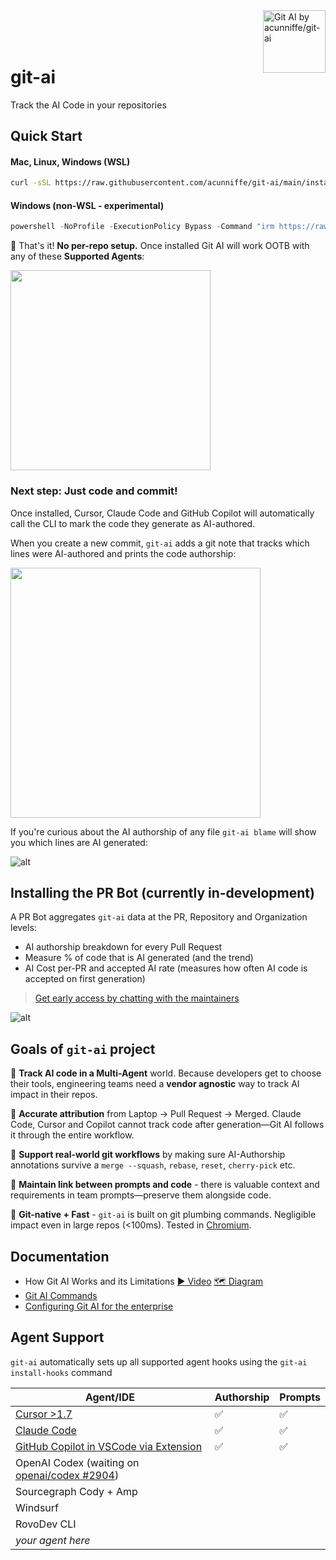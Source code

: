 
<div>
<img src="https://github.com/acunniffe/git-ai/raw/main/assets/docs/git-ai.png" align="right"
     alt="Git AI by acunniffe/git-ai" width="100" height="100" >

</div>
<div style="margin-top: 90px">
<h1 align="left"><b>git-ai</b></h1>
</div>
<p align="left">Track the AI Code in your repositories</p>

## Quick Start 

#### Mac, Linux, Windows (WSL)

```bash
curl -sSL https://raw.githubusercontent.com/acunniffe/git-ai/main/install.sh | bash
```

#### Windows (non-WSL - experimental)

```powershell
powershell -NoProfile -ExecutionPolicy Bypass -Command "irm https://raw.githubusercontent.com/acunniffe/git-ai/main/install.ps1 | iex"
```

🎊 That's it! **No per-repo setup.** Once installed Git AI will work OOTB with any of these **Supported Agents**:  

<img src="https://github.com/acunniffe/git-ai/raw/main/assets/docs/supported-agents.png" width="320" />

### Next step: **Just code and commit!**
Once installed, Cursor, Claude Code and GitHub Copilot will automatically call the CLI to mark the code they generate as AI-authored. 

When you create a new commit, `git-ai` adds a git note that tracks which lines were AI-authored and prints the code authorship: 

<img src="https://github.com/acunniffe/git-ai/raw/main/assets/docs/graph.jpg" width="400" />

If you're curious about the AI authorship of any file `git-ai blame` will show you which lines are AI generated:

![alt](https://github.com/acunniffe/git-ai/raw/main/assets/docs/blame-cmd.jpg)

## Installing the PR Bot (currently in-development)

A PR Bot aggregates `git-ai` data at the PR, Repository and Organization levels: 

- AI authorship breakdown for every Pull Request
- Measure % of code that is AI generated (and the trend)
- AI Cost per-PR and accepted AI rate (measures how often AI code is accepted on first generation)

> [Get early access by chatting with the maintainers](https://calendly.com/acunniffe/meeting-with-git-ai-authors)

![alt](https://github.com/acunniffe/git-ai/raw/main/assets/docs/bot.png)


## Goals of `git-ai` project

🤖 **Track AI code in a Multi-Agent** world. Because developers get to choose their tools, engineering teams need a **vendor agnostic** way to track AI impact in their repos. 

🎯 **Accurate attribution** from Laptop → Pull Request → Merged. Claude Code, Cursor and Copilot cannot track code after generation—Git AI follows it through the entire workflow. 

🔄 **Support real-world git workflows** by making sure AI-Authorship annotations survive a `merge --squash`, `rebase`, `reset`, `cherry-pick` etc.

🔗 **Maintain link between prompts and code** - there is valuable context and requirements in team prompts—preserve them alongside code. 

🚀 **Git-native + Fast** - `git-ai` is built on git plumbing commands. Negligible impact even in large repos (&lt;100ms). Tested in [Chromium](https://github.com/chromium/chromium).


## Documentation
- How Git AI Works and its Limitations [▶️ Video](https://youtube.com) [🗺️ Diagram](https://usegitai.com/docs/how-git-ai-works)
- [Git AI Commands](https://usegitai.com/docs/reference)
- [Configuring Git AI for the enterprise](https://usegitai.com/docs/enterprise-configuration)

## Agent Support

`git-ai` automatically sets up all supported agent hooks using the `git-ai install-hooks` command

| Agent/IDE | Authorship | Prompts |
| --- | --- | --- |
| [Cursor &gt;1.7](https://usegitai.com/docs/cursor) | ✅ | ✅ |
| [Claude Code](https://usegitai.com/docs/claude-code) | ✅ | ✅ |
| [GitHub Copilot in VSCode via Extension](https://usegitai.com/docs/vs-code-github-copilot) | ✅ | ✅ |
| OpenAI Codex (waiting on [openai/codex #2904](https://github.com/openai/codex/pull/2904)) |  |  |
| Sourcegraph Cody + Amp |  |  |
| Windsurf |  |  |
| RovoDev CLI |  |  |
| _your agent here_ |  |  |


